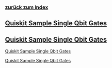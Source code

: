 # 
[comment]: <> (This is a comment, it will not be included)
[//]: <> (This is also a comment.)

### [zurück zum Index](../index.md)

## [Quiskit Sample Single Qbit Gates](quiskit-python-samples/singe-qbit-gates.jpynb)

## [Quiskit Sample Single Qbit Gates](quiskit-python-samples/singe-qbit-gates.md)


[Quiskit Sample Single Qbit Gates](quiskit-python-samples/singe-qbit-gates.md)

[Quiskit Sample Single Qbit Gates](singe-qbit-gates.md)
